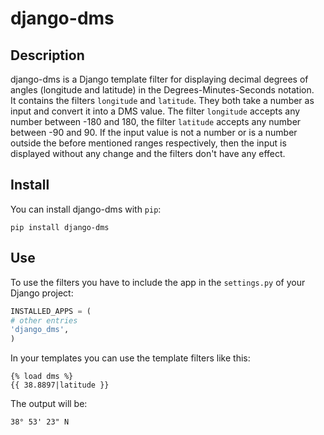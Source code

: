 django-dms
==========

Description
-----------

django-dms is a Django template filter for displaying decimal degrees of
angles (longitude and latitude) in the Degrees-Minutes-Seconds
notation.  
It contains the filters `longitude` and `latitude`. They both take a
number as input and convert it into a DMS value. The filter `longitude`
accepts any number between -180 and 180, the filter `latitude` accepts
any number between -90 and 90. If the input value is not a number or is
a number outside the before mentioned ranges respectively, then the
input is displayed without any change and the filters don't have any
effect.

Install
-------

You can install django-dms with `pip`:

    pip install django-dms

Use
---

To use the filters you have to include the app in the `settings.py`
of your Django project:

```python
INSTALLED_APPS = (
# other entries
'django_dms',
)
```

In your templates you can use the template filters like this:

    {% load dms %}
    {{ 38.8897|latitude }}

The output will be:

    38° 53' 23" N
